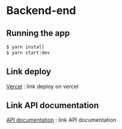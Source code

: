 # Backend-end

## Running the app

```bash
$ yarn install
$ yarn start:dev

```

## Link deploy

[Vercel]() : link deploy on vercel

## Link API documentation

[API documentation]() : link API documentation
